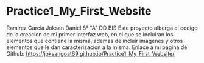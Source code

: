 # Practice1_My_First_Website
Ramirez Garcia Joksan Daniel
8° "A" DD BIS
Este proyecto alberga el codigo de la creacion de mi primer interfaz web, en el que se incluiran los elementos que contiene la misma, ademas de incluir imagenes y otros elementos que le dan caracterizacion a la misma. 
Enlace a mi pagina de Github: https://joksangoat69.github.io/Practice1_My_First_Website/
